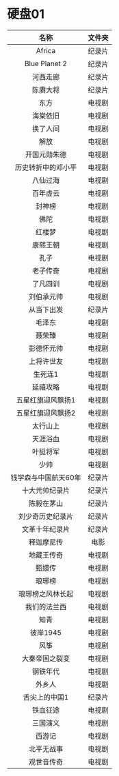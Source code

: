 # 硬盘01
| 名称 | 文件夹 |
| :--: | :--: |
| Africa | 纪录片 |
| Blue Planet 2 | 纪录片 |
| 河西走廊 | 纪录片 |
| 陈赓大将 | 纪录片 |
| 东方 | 电视剧 |
| 海棠依旧|电视剧|
|换了人间|电视剧|
|解放|电视剧|
|开国元勋朱德|电视剧|
|历史转折中的邓小平|电视剧|
|八仙过海|电视剧|
|百年虚云|电视剧|
|封神榜|电视剧|
|佛陀|电视剧|
|红楼梦|电视剧|
|康熙王朝|电视剧|
|孔子|电视剧|
|老子传奇|电视剧|
|了凡四训|电视剧|
|刘伯承元帅|电视剧|
|从当下出发|纪录片|
|毛泽东|电视剧|
|聂荣臻|电视剧|
|彭德怀元帅|电视剧|
|上将许世友|电视剧|
|生死连1|电视剧|
|延禧攻略|电视剧|
|五星红旗迎风飘扬1|电视剧|
|五星红旗迎风飘扬2|电视剧|
|太行山上|电视剧|
|天涯浴血|电视剧|
|叶挺将军|电视剧|
|少帅|电视剧|
|钱学森与中国航天60年|纪录片|
|十大元帅纪录片|纪录片|
|陈毅在茅山|纪录片|
|刘少奇历史纪录片|纪录片|
|文革十年纪录片|纪录片|
|释迦摩尼传|电影|
|地藏王传奇|电视剧|
|甄嬛传|电视剧|
|琅琊榜|电视剧|
|琅琊榜之风林长起|电视剧|
|我们的法兰西|电视剧|
|知青|电视剧|
|彼岸1945|电视剧|
|风筝|电视剧|
|大秦帝国之裂变|电视剧|
|钢铁年代|电视剧|
|外乡人|电视剧|
|舌尖上的中国1|纪录片|
|铁血征途|电视剧|
|三国演义|电视剧|
|西游记|电视剧|
|北平无战事|电视剧|
|观世音传奇|电视剧|
